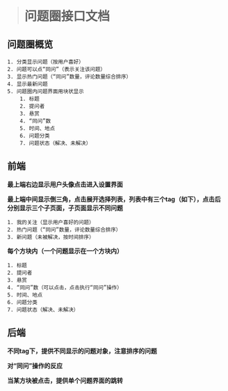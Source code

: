 ># 问题圈接口文档

## 问题圈概览

	1. 分类显示问题（按用户喜好）
	2. 问题可以点“同问”（表示关注该问题）
	3. 显示热门问题（“同问”数量，评论数量综合排序）
	4. 显示最新问题
	5. 问题圈内问题界面用块状显示
		1. 标题
		2. 提问者
		3. 悬赏
		4. “同问”数
		5. 时间、地点
		6. 问题分类
		7. 问题状态（解决、未解决）

## 前端

**最上端右边显示用户头像点击进入设置界面**

**最上端中间显示倒三角，点击展开选择列表，列表中有三个tag（如下），点击后分别显示三个子页面，子页面显示不同问题**

	1. 我的关注（显示用户喜好的问题）
	2. 热门问题（“同问”数量，评论数量综合排序）
	3. 新问题（未被解决，按时间排序）

**每个方块内（一个问题显示在一个方块内）**

	1. 标题
	2. 提问者
	3. 悬赏
	4. “同问”数（可以点击，点击执行“同问”操作）
	5. 时间、地点
	6. 问题分类
	7. 问题状态（解决、未解决）

## 后端

**不同tag下，提供不同显示的问题对象，注意排序的问题**

**对“同问”操作的反应**

**当某方块被点击，提供单个问题界面的跳转**